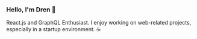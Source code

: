 ### Hello, I'm Dren 👋

React.js and GraphQL Enthusiast. I enjoy working on web-related projects, especially in a startup environment. ☕ 
